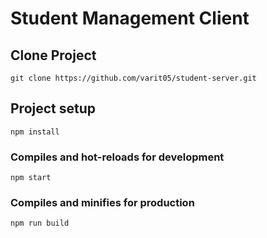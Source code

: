 # Student Management Client

## Clone Project

```
git clone https://github.com/varit05/student-server.git
```

## Project setup

```
npm install
```

### Compiles and hot-reloads for development

```
npm start
```

### Compiles and minifies for production

```
npm run build
```
